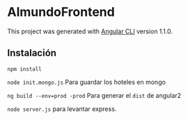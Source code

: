 # AlmundoFrontend

This project was generated with [Angular CLI](https://github.com/angular/angular-cli) version 1.1.0.

## Instalación
`npm install`

`node init.mongo.js` Para guardar los hoteles en mongo

`ng build --env=prod -prod` Para generar el `dist` de angular2

`node server.js` para levantar express.
